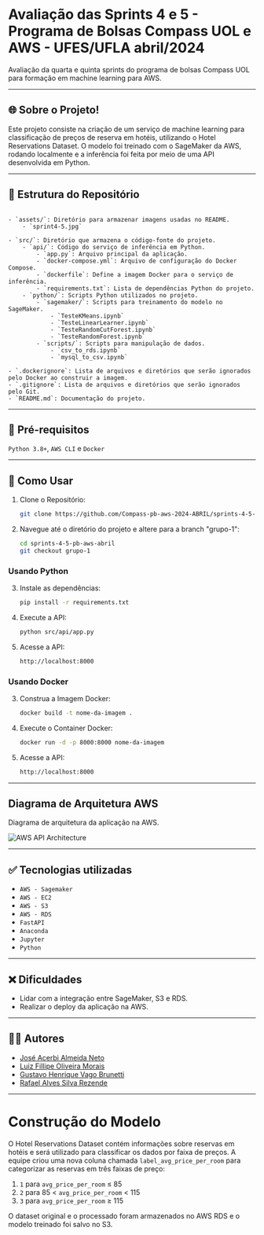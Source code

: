 # Avaliação das Sprints 4 e 5 - Programa de Bolsas Compass UOL e AWS - UFES/UFLA abril/2024

Avaliação da quarta e quinta sprints do programa de bolsas Compass UOL para formação em machine learning para AWS.

***

## 🌐 Sobre o Projeto!

Este projeto consiste na criação de um serviço de machine learning para classificação de preços de reserva em hotéis, utilizando o Hotel Reservations Dataset. O modelo foi treinado com o SageMaker da AWS, rodando localmente e a inferência foi feita por meio de uma API desenvolvida em Python. 

***


## 📂 Estrutura do Repositório
```plaintext

- `assets/`: Diretório para armazenar imagens usadas no README.
    - `sprint4-5.jpg`
      
- `src/`: Diretório que armazena o código-fonte do projeto.
    - `api/`: Código do serviço de inferência em Python.
        - `app.py`: Arquivo principal da aplicação.
        - `docker-compose.yml`: Arquivo de configuração do Docker Compose.
        - `dockerfile`: Define a imagem Docker para o serviço de inferência.
        - `requirements.txt`: Lista de dependências Python do projeto.
    - `python/`: Scripts Python utilizados no projeto.
        - `sagemaker/`: Scripts para treinamento do modelo no SageMaker.
            - `TesteKMeans.ipynb`
            - `TesteLinearLearner.ipynb`
            - `TesteRandomCutForest.ipynb`
            - `TesteRandomForest.ipynb`
        - `scripts/`: Scripts para manipulação de dados.
            - `csv_to_rds.ipynb`
            - `mysql_to_csv.ipynb`

- `.dockerignore`: Lista de arquivos e diretórios que serão ignorados pelo Docker ao construir a imagem.
- `.gitignore`: Lista de arquivos e diretórios que serão ignorados pelo Git.
- `README.md`: Documentação do projeto.

```

***


## 🔧 Pré-requisitos

`Python 3.8+`, `AWS CLI` e `Docker`

***


## 🚀 Como Usar

1. Clone o Repositório:
    ```bash
    git clone https://github.com/Compass-pb-aws-2024-ABRIL/sprints-4-5-pb-aws-abril.git
    ```
2. Navegue até o diretório do projeto e altere para a branch "grupo-1":
    ```bash
    cd sprints-4-5-pb-aws-abril
    git checkout grupo-1
    ```

### Usando Python

3. Instale as dependências:
    ```bash
    pip install -r requirements.txt
    ```

4. Execute a API:
    ```bash
    python src/api/app.py
    ```
    
5. Acesse a API:
   ```bash
   http://localhost:8000
    ```

### Usando Docker

3. Construa a Imagem Docker:
    ```bash
    docker build -t nome-da-imagem .
    ```

4. Execute o Container Docker:
    ```bash
    docker run -d -p 8000:8000 nome-da-imagem
    ```
    
5. Acesse a API:
   ```bash
   http://localhost:8000
    ```

***


## Diagrama de Arquitetura AWS

Diagrama de arquitetura da aplicação na AWS.

![AWS API Architecture]("assets/sprint4-5.jpg")

***


## ✅ Tecnologias utilizadas

- `AWS - Sagemaker`
- `AWS - EC2`
- `AWS - S3`
- `AWS - RDS`
- `FastAPI`
- `Anaconda`
- `Jupyter`
- `Python`

***


## ❌ Dificuldades

- Lidar com a integração entre SageMaker, S3 e RDS.
- Realizar o deploy da aplicação na AWS.

***


## 👨‍💻 Autores

- [José Acerbi Almeida Neto](https://github.com/JoseJaan)
- [Luiz Fillipe Oliveira Morais](https://github.com/LuizFillipe1)
- [Gustavo Henrique Vago Brunetti](https://github.com/GustavoBrunetti)
- [Rafael Alves Silva Rezende](https://github.com/rafa-rez)

***

# Construção do Modelo

O Hotel Reservations Dataset contém informações sobre reservas em hotéis e será utilizado para classificar os dados por faixa de preços. A equipe criou uma nova coluna chamada `label_avg_price_per_room` para categorizar as reservas em três faixas de preço:

1. `1` para `avg_price_per_room` ≤ 85
2. `2` para 85 < `avg_price_per_room` < 115
3. `3` para `avg_price_per_room` ≥ 115

O dataset original e o processado foram armazenados no AWS RDS e o modelo treinado foi salvo no S3.

